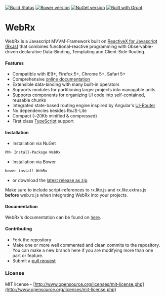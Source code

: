 [![Build Status](https://travis-ci.org/oliverw/WebRx.png)](https://travis-ci.org/oliverw/WebRx)
[![Bower version](https://img.shields.io/bower/v/WebRx.svg)](https://github.com/oliverw/WebRx)
[![NuGet version](https://img.shields.io/nuget/v/WebRx.svg)](https://www.nuget.org/packages/WebRx/)
[![Built with Grunt](https://cdn.gruntjs.com/builtwith.png)](http://gruntjs.com/)


# WebRx

WebRx is a Javascript MVVM-Framework built on [ReactiveX for Javascript (RxJs)](http://reactivex.io) that combines functional-reactive programming with Observable-driven declarative Data-Binding, Templating and Client-Side Routing.

#### Features

- Compatible with IE9+, Firefox 5+, Chrome 5+, Safari 5+
- Comprehensive [online documentation](http://webrxjs.org/docs)
- Extensible data-binding with many built-in operators
- Supports modules for partitioning larger projects into managable units
- Supports components for organizing UI code into self-contained, reusable chunks
- Integrated state-based routing engine inspired by Angular's [UI-Router](https://github.com/angular-ui/ui-router)
- No dependencies besides RxJS-Lite
- Compact (~20Kb minified & compressed)
- First class [TypeScript](http://www.typescriptlang.org/) support

#### Installation

- Installation via NuGet
```bash
PM> Install-Package WebRx
```

- Installation via Bower
```bash
bower install WebRx
```

- or download the [latest release as zip](http://webrxjs.org/downloads/web.rx.zip)

Make sure to include script-references to rx.lite.js and rx.lite.extras.js **before** web.rx.js when integrating WebRx into your projects.

#### Documentation

WebRx's documentation can be found on [here](http://webrxjs.org/docs).

#### Contributing

- Fork the repository
- Make one or more well commented and clean commits to the repository. You can make a new branch here if you are modifying more than one part or feature.
- Submit a [pull request](https://help.github.com/articles/using-pull-requests/)

### License

MIT license - [http://www.opensource.org/licenses/mit-license.php](http://www.opensource.org/licenses/mit-license.php)

